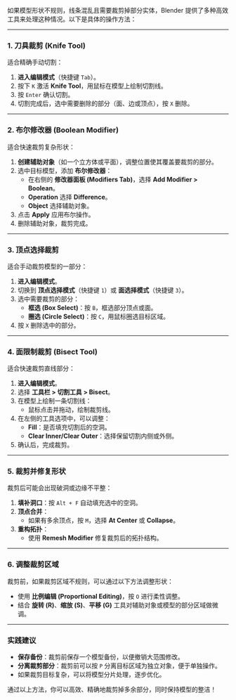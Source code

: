 如果模型形状不规则，线条混乱且需要裁剪掉部分实体，Blender 提供了多种高效工具来处理这种情况。以下是具体的操作方法：

---

### 1. **刀具裁剪 (Knife Tool)**  
适合精确手动切割：
1. **进入编辑模式**（快捷键 `Tab`）。
2. 按下 `K` 激活 **Knife Tool**，用鼠标在模型上绘制切割线。
3. 按 `Enter` 确认切割。
4. 切割完成后，选中需要删除的部分（面、边或顶点），按 `X` 删除。

---

### 2. **布尔修改器 (Boolean Modifier)**  
适合快速裁剪复杂形状：
1. **创建辅助对象**（如一个立方体或平面），调整位置使其覆盖要裁剪的部分。
2. 选中目标模型，添加 **布尔修改器**：
   - 在右侧的 **修改器面板 (Modifiers Tab)**，选择 **Add Modifier > Boolean**。
   - **Operation** 选择 **Difference**。
   - **Object** 选择辅助对象。
3. 点击 **Apply** 应用布尔操作。
4. 删除辅助对象，裁剪完成。

---

### 3. **顶点选择裁剪**
适合手动裁剪模型的一部分：
1. **进入编辑模式**。
2. 切换到 **顶点选择模式**（快捷键 `1`）或 **面选择模式**（快捷键 `3`）。
3. 选中需要裁剪的部分：
   - **框选 (Box Select)**：按 `B`，框选部分顶点或面。
   - **圈选 (Circle Select)**：按 `C`，用鼠标圈选目标区域。
4. 按 `X` 删除选中的部分。

---

### 4. **面限制裁剪 (Bisect Tool)**  
适合快速裁剪直线部分：
1. **进入编辑模式**。
2. 选择 **工具栏 > 切割工具 > Bisect**。
3. 在模型上绘制一条切割线：
   - 鼠标点击并拖动，绘制裁剪线。
4. 在左侧的工具选项中，可以调整：
   - **Fill**：是否填充切割后的空洞。
   - **Clear Inner/Clear Outer**：选择保留切割内侧或外侧。
5. 确认后，完成裁剪。

---

### 5. **裁剪并修复形状**
裁剪后可能会出现破洞或边缘不平整：
1. **填补洞口**：按 `Alt + F` 自动填充选中的空洞。
2. **顶点合并**：
   - 如果有多余顶点，按 `M`，选择 **At Center** 或 **Collapse**。
3. **重构拓扑**：
   - 使用 **Remesh Modifier** 修复裁剪后的拓扑结构。

---

### 6. **调整裁剪区域**
裁剪前，如果裁剪区域不规则，可以通过以下方法调整形状：
- 使用 **比例编辑 (Proportional Editing)**，按 `O` 进行柔性调整。
- 结合 **旋转 (R)**、**缩放 (S)**、**平移 (G)** 工具对辅助对象或模型的部分区域做微调。

---

### 实践建议
- **保存备份**：裁剪前保存一个模型备份，以便撤销大范围修改。
- **分离裁剪部分**：裁剪前可以按 `P` 分离目标区域为独立对象，便于单独操作。
- 如果裁剪目标复杂，可以将模型分片处理，逐步优化。

通过以上方法，你可以高效、精确地裁剪掉多余部分，同时保持模型的整洁！